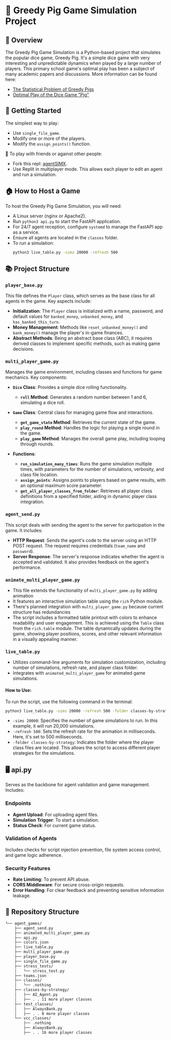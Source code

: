 # 🐷 Greedy Pig Game Simulation Project

## 🌟 Overview
The Greedy Pig Game Simulation is a Python-based project that simulates the popular dice game, Greedy Pig. It's a simple dice game with very interesting and unpredictable dynamics when played by a large number of players. This primary school game's optimal play has been a subject of many academic papers and discussions. More information can be found here:

- [The Statistical Problem of Greedy Pigs](https://www.smh.com.au/education/the-statistical-problem-of-greedy-pigs-20140728-3cpk8.html)
- [Optimal Play of the Dice Game "Pig"](https://cupola.gettysburg.edu/cgi/viewcontent.cgi?article=1003&context=csfac)

## 🚀 Getting Started
The simplest way to play:
- Use `single_file_game`.
- Modify one or more of the players.
- Modify the `assign_points()` function.

👥 To play with friends or against other people:
- Fork this repl: [agentSIMX](https://replit.com/@SanjinDedic/agentSIMX).
- Use Replit in multiplayer mode. This allows each player to edit an agent and run a simulation.

## 🏠 How to Host a Game
To host the Greedy Pig Game Simulation, you will need:
- A Linux server (nginx or Apache2).
- Run `python3 api.py` to start the FastAPI application.
- For 24/7 agent reception, configure `systemd` to manage the FastAPI app as a service.
- Ensure all agents are located in the `classes` folder.
- To run a simulation:
  ```bash
  python3 live_table.py -sims 20000 -refresh 500
  ```

## 📚 Project Structure

### `player_base.py`

This file defines the `Player` class, which serves as the base class for all agents in the game. Key aspects include:

- **Initialization**: The `Player` class is initialized with a name, password, and default values for `banked_money`, `unbanked_money`, and `has_banked_this_turn`. 
- **Money Management**: Methods like `reset_unbanked_money()` and `bank_money()` manage the player's in-game finances.
- **Abstract Methods**: Being an abstract base class (ABC), it requires derived classes to implement specific methods, such as making game decisions.

### `multi_player_game.py`

Manages the game environment, including classes and functions for game mechanics. Key components:

- **`Dice` Class**: Provides a simple dice rolling functionality.
  - **`roll` Method**: Generates a random number between 1 and 6, simulating a dice roll.

- **`Game` Class**: Central class for managing game flow and interactions.
  - **`get_game_state` Method**: Retrieves the current state of the game. 
  - **`play_round` Method**: Handles the logic for playing a single round in the game. 
  - **`play_game` Method**: Manages the overall game play, including looping through rounds. 

- **Functions**:
  - **`run_simulation_many_times`**: Runs the game simulation multiple times, with parameters for the number of simulations, verbosity, and class file location.
  - **`assign_points`**: Assigns points to players based on game results, with an optional maximum score parameter.
  - **`get_all_player_classes_from_folder`**: Retrieves all player class definitions from a specified folder, aiding in dynamic player class integration.

### `agent_send.py`

This script deals with sending the agent to the server for participation in the game. It includes:

- **HTTP Request**: Sends the agent's code to the server using an HTTP POST request. The request requires credentials (`team_name` and `password`).
- **Server Response**: The server's response indicates whether the agent is accepted and validated. It also provides feedback on the agent's performance.

### `animate_multi_player_game.py`

- This file extends the functionality of `multi_player_game.py` by adding animation
- It features an interactive simulation table using the `rich` Python module.
- There's planned integration with `multi_player_game.py` because current structure has redundancies
- The script includes a formatted table printout with colors to enhance readability and user engagement. This is achieved using the `Table` class from the `rich.table` module. The table dynamically updates during the game, showing player positions, scores, and other relevant information in a visually appealing manner.

### `live_table.py`

- Utilizes command-line arguments for simulation customization, including number of simulations, refresh rate, and player class folder.
- Integrates with `animated_multi_player_game` for animated game simulations.

#### How to Use:

To run the script, use the following command in the terminal:

```bash
python3 live_table.py -sims 20000 -refresh 500 -folder classes-by-strategy
```

- `-sims 20000`: Specifies the number of game simulations to run. In this example, it will run 20,000 simulations.
- `-refresh 500`: Sets the refresh rate for the animation in milliseconds. Here, it's set to 500 milliseconds.
- `-folder classes-by-strategy`: Indicates the folder where the player class files are located. This allows the script to access different player strategies for the simulations.


## 🖥️ api.py
Serves as the backbone for agent validation and game management. Includes:

### Endpoints
- **Agent Upload**: For uploading agent files.
- **Simulation Trigger**: To start a simulation.
- **Status Check**: For current game status.

### Validation of Agents
Includes checks for script injection prevention, file system access control, and game logic adherence.

### Security Features
- **Rate Limiting**: To prevent API abuse.
- **CORS Middleware**: For secure cross-origin requests.
- **Error Handling**: For clear feedback and preventing sensitive information leakage.

## 📁 Repository Structure

```sh
└── agent_games/
    ├── agent_send.py
    ├── animated_multi_player_game.py
    ├── api.py
    ├── colors.json
    ├── live_table.py
    ├── multi_player_game.py
    ├── player_base.py
    ├── single_file_game.py
    ├── stress_tests/
    │   └── stress_test.py
    ├── teams.json
    ├── classes/
    │   └── .nothing
    ├── classes-by-strategy/
    │   ├── AI_Agent.py
    │   ├── . . 11 more player classes
    ├── test_classes/
    │   ├── AlwaysBank.py
    │   ├── . . 8 more player classes
    └── vcc_classes/
        ├── .nothing
        ├── AlwaysBank.py
        ├── . . 16 more player classes
```
